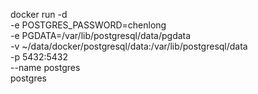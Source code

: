docker run -d \
    -e POSTGRES_PASSWORD=chenlong \
    -e PGDATA=/var/lib/postgresql/data/pgdata \
    -v ~/data/docker/postgresql/data:/var/lib/postgresql/data \
    -p 5432:5432 \
    --name postgres \
    postgres
